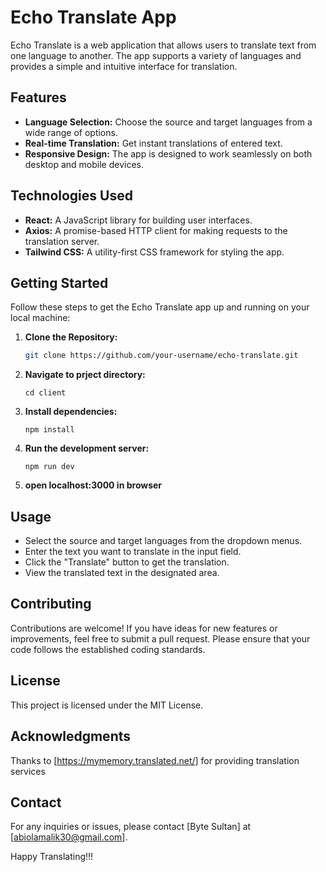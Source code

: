 # Echo Translate App

Echo Translate is a web application that allows users to translate text from one language to another. The app supports a variety of languages and provides a simple and intuitive interface for translation.

## Features

- **Language Selection:** Choose the source and target languages from a wide range of options.
- **Real-time Translation:** Get instant translations of entered text.
- **Responsive Design:** The app is designed to work seamlessly on both desktop and mobile devices.

## Technologies Used

- **React:** A JavaScript library for building user interfaces.
- **Axios:** A promise-based HTTP client for making requests to the translation server.
- **Tailwind CSS:** A utility-first CSS framework for styling the app.

## Getting Started

Follow these steps to get the Echo Translate app up and running on your local machine:

1. **Clone the Repository:**
   ```bash
   git clone https://github.com/your-username/echo-translate.git
   ```
2. **Navigate to prject directory:**
   ```
   cd client
   ```
3. **Install dependencies:**

   ```
   npm install
   ```

4. **Run the development server:**
   ```
   npm run dev
   ```
5. **open localhost:3000 in browser**

## Usage

- Select the source and target languages from the dropdown menus.
- Enter the text you want to translate in the input field.
- Click the "Translate" button to get the translation.
- View the translated text in the designated area.

## Contributing

Contributions are welcome! If you have ideas for new features or improvements, feel free to submit a pull request. Please ensure that your code follows the established coding standards.

## License

This project is licensed under the MIT License.

## Acknowledgments

Thanks to [https://mymemory.translated.net/] for providing translation services

## Contact

For any inquiries or issues, please contact [Byte Sultan] at [abiolamalik30@gmail.com].

Happy Translating!!!
